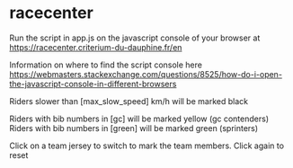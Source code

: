 # racecenter

Run the script in app.js on the javascript console of your browser at
https://racecenter.criterium-du-dauphine.fr/en

Information on where to find the script console here
https://webmasters.stackexchange.com/questions/8525/how-do-i-open-the-javascript-console-in-different-browsers

Riders slower than [max_slow_speed] km/h will be marked black

Riders with bib numbers in [gc] will be marked yellow (gc contenders)
Riders with bib numbers in [green] will be marked green (sprinters)

Click on a team jersey to switch to mark the team members. Click again to reset
